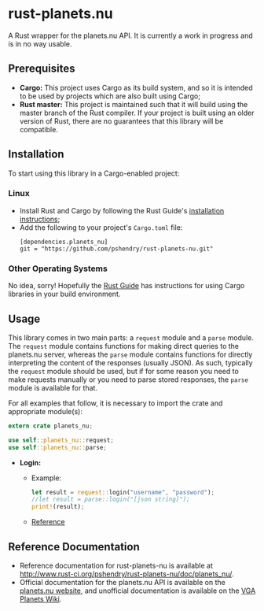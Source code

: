 rust-planets.nu
===============

A Rust wrapper for the planets.nu API. It is currently a work in progress and is in no way usable.

Prerequisites
-------------

  * **Cargo:** This project uses Cargo as its build system, and so it is intended to be used by projects which are also built using Cargo;
  * **Rust master:** This project is maintained such that it will build using the master branch of the Rust compiler. If your project is built
    using an older version of Rust, there are no guarantees that this library will be compatible.

Installation
--------

To start using this library in a Cargo-enabled project:

### Linux

  * Install Rust and Cargo by following the Rust Guide's [installation instructions](http://doc.rust-lang.org/guide.html#installing-rust);
  * Add the following to your project's `Cargo.toml` file:
    ```
    [dependencies.planets_nu]
    git = "https://github.com/pshendry/rust-planets-nu.git"
    ```

### Other Operating Systems

No idea, sorry! Hopefully the [Rust Guide](http://doc.rust-lang.org/guide.html) has instructions for using Cargo libraries in your build environment.

Usage
-----

This library comes in two main parts: a `request` module and a `parse` module. The `request` module contains functions for making direct queries to
the planets.nu server, whereas the `parse` module contains functions for directly interpreting the content of the responses (usually JSON). As such,
typically the `request` module should be used, but if for some reason you need to make requests manually or you need to parse stored responses,
the `parse` module is available for that.

For all examples that follow, it is necessary to import the crate and appropriate module(s):

```rust
extern crate planets_nu;

use self::planets_nu::request;
use self::planets_nu::parse;
```

  * **Login:**
    * Example:

        ```rust
        let result = request::login("username", "password");
        //let result = parse::login("[json string]");
        print!(result);
        ```
    * [Reference](http://www.rust-ci.org/pshendry/rust-planets-nu/doc/planets_nu/request/fn.login.html)

Reference Documentation
-----------------------

  * Reference documentation for rust-planets-nu is available at http://www.rust-ci.org/pshendry/rust-planets-nu/doc/planets_nu/.
  * Official documentation for the planets.nu API is available on the [planets.nu website](http://planets.nu/api-documentation), and unofficial documentation is available on the [VGA Planets Wiki](http://vgaplanets.org/index.php/Planets.Nu_API).
